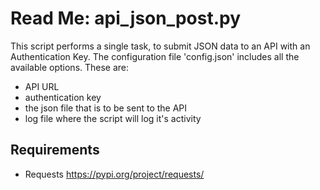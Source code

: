 # Read Me: api_json_post.py

This script performs a single task, to submit JSON data to an API with an Authentication Key. The configuration file 'config.json' includes all the available options. These are:

* API URL
* authentication key
* the json file that is to be sent to the API
* log file where the script will log it's activity

## Requirements

* Requests <https://pypi.org/project/requests/>

